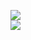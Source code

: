 [![](https://img.shields.io/badge/Made%20With-Github%20Spray-lightgrey.svg?style=for-the-badge&logo=github)](https://github.com/Annihil/github-spray#1548)  
[![](https://i.imgur.com/2DrTn0Z.gif)](https://github.com/Annihil/github-spray)